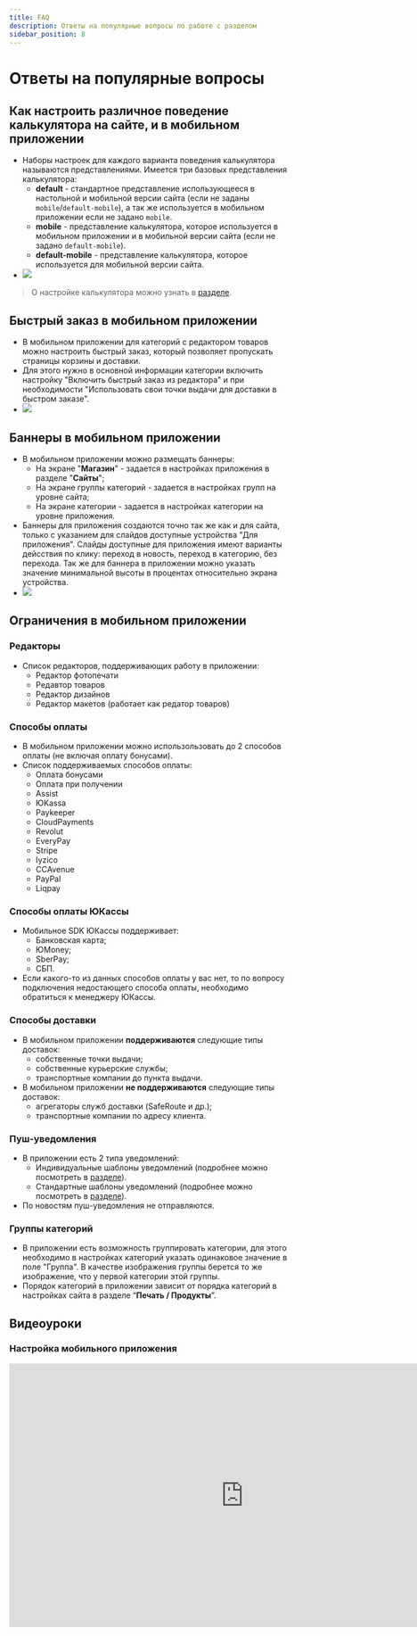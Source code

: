 ```yaml
---
title: FAQ
description: Ответы на популярные вопросы по работе с разделом
sidebar_position: 8
---
```


# Ответы на популярные вопросы

## Как настроить различное поведение калькулятора на сайте, и в мобильном приложении
* Наборы настроек для каждого варианта поведения калькулятора называются представлениями. Имеется три базовых представления калькулятора:
    + __default__ - стандартное представление использующееся в настольной и мобильной версии сайта (если не заданы `mobile`/`default-mobile`), а так же используется в мобильном приложении если не задано `mobile`.
    + __mobile__ - представление калькулятора, которое используется в мобильном приложении и в мобильной версии сайта (если не задано `default-mobile`).
    + __default-mobile__ - представление калькулятора, которое используется для мобильной версии сайта.
* ![](../_media/app/faq01.png)
> О настройке калькулятора можно узнать в [разделе](/print/products#калькулятор).

## Быстрый заказ в мобильном приложении
* В мобильном приложении для категорий с редактором товаров можно настроить быстрый заказ, который позволяет пропускать страницы корзины и доставки. 
* Для этого нужно в основной информации категории включить настройку "Включить быстрый заказ из редактора" и при необходимости "Использовать свои точки выдачи для доставки в быстром заказе".
* ![](../_media/app/faq02.png)

## Баннеры в мобильном приложении
* В мобильном приложении можно размещать баннеры:
    + На экране "__Магазин__" - задается в настройках приложения в разделе "__Сайты__";
    + На экране группы категорий - задается в настройках групп на уровне сайта;
    + На экране категории - задается в настройках категории на уровне приложения.
* Баннеры для приложения создаются точно так же как и для сайта, только с указанием для слайдов доступные устройства "Для приложения". Слайды доступные для приложения имеют варианты дейсствия по клику: переход в новость, переход в категорию, без перехода. Так же для баннера в приложении можно указать значение минимальной высоты в процентах относительно экрана устройства.
* ![](../_media/app/faq03.png)

## Ограничения в мобильном приложении
### Редакторы 
* Список редакторов, поддерживающих работу в приложении:
    + Редактор фотопечати
    + Редавтор товаров
    + Редактор дизайнов
    + Редактор макетов (работает как редатор товаров)

### Способы оплаты
* В мобильном приложении можно использользовать до 2 способов оплаты (не включая оплату бонусами). 
* Список поддерживаемых способов оплаты: 
    + Оплата бонусами
    + Оплата при получении
    + Assist
    + ЮKassa
    + Paykeeper
    + CloudPayments
    + Revolut
    + EveryPay
    + Stripe
    + Iyzico
    + CCAvenue
    + PayPal
    + Liqpay

### Способы оплаты ЮКассы
* Мобильное SDK ЮКассы поддерживает:
    + Банковская карта; 
    + ЮMoney;
    + SberPay;
    + СБП.
* Если какого-то из данных способов оплаты у вас нет, то по вопросу подключения недостающего способа оплаты, необходимо обратиться к менеджеру ЮКассы.

### Способы доставки
* В мобильном приложении __поддерживаются__ следующие типы доставок: 
    + собственные точки выдачи; 
    + собственные курьерские службы; 
    + транспортные компании до пункта выдачи.
* В мобильном приложении __не поддерживаются__ cледующие типы доставок: 
    + агрегаторы служб доставки (SafeRoute и др.);
    + транспортные компании по адресу клиента.

### Пуш-уведомления
* В приложении есть 2 типа уведомлений:
    + Индивидуальные шаблоны уведомлений (подробнее можно посмотреть в [разделе](/app/notifications#индивидуальные-шаблоны-уведомлений)).
    + Стандартные шаблоны уведомлений (подробнее можно посмотреть в [разделе](/app/notifications#стандартные-шаблоны-уведомлений)).
* По новостям пуш-уведомления не отправляются.

### Группы категорий
* В приложении есть возможность группировать категории, для этого необходимо в настройках категорий указать одинаковое значение в поле "Группа". В качестве изображения группы берется то же изображение, что у первой категории этой группы.
* Порядок категорий в приложении зависит от порядка категорий в настройках сайта в разделе “__Печать / Продукты__”.

## Видеоуроки
### Настройка мобильного приложения
<iframe width="840" height="473" src="https://www.youtube.com/embed/mLJXB6rGB1E?si=T26fT4Ya25LYB4ET" title="YouTube video player" frameborder="0" allow="accelerometer; autoplay; clipboard-write; encrypted-media; gyroscope; picture-in-picture; web-share" allowfullscreen></iframe>